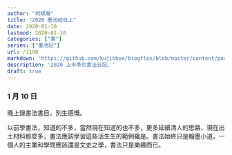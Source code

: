 ```yaml
---
author: "柯棋瀚"
title: "2020 墨池紀日上"
date: 2020-01-10
lastmod: 2020-01-10
categories: ["書"]
series: ["墨池記"]
url: /1190
markdown: 'https://github.com/kujihhoe/blogflex/blob/master/content/post/.md'
description: '2020 上半秊的書法日記。'
draft: true
---
```


### 1 月 10 日

晚上錄書法書目，別生感慨。

以前學書法，知道的不多，當然現在知道的也不多，更多延續清人的思路，現在出土材料那麼多，書法應該學習這些活生生的範例纔是。書法始終只是翰墨小道，一個人的主業和學問應該還是文史之學，書法只是樂趣而已。
